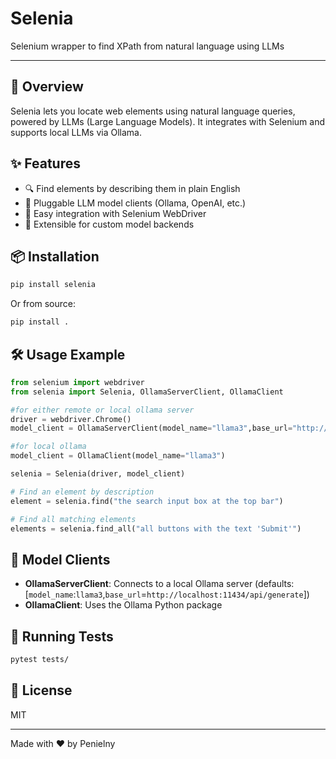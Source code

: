 # Selenia

Selenium wrapper to find XPath from natural language using LLMs

---

## 🚀 Overview
Selenia lets you locate web elements using natural language queries, powered by LLMs (Large Language Models). It integrates with Selenium and supports local LLMs via Ollama.

## ✨ Features
- 🔍 Find elements by describing them in plain English
- 🤖 Pluggable LLM model clients (Ollama, OpenAI, etc.)
- 🧪 Easy integration with Selenium WebDriver
- 🧩 Extensible for custom model backends

## 📦 Installation
```bash
pip install selenia
```
Or from source:
```bash
pip install .
```

## 🛠️ Usage Example
```python
from selenium import webdriver
from selenia import Selenia, OllamaServerClient, OllamaClient

#for either remote or local ollama server
driver = webdriver.Chrome()
model_client = OllamaServerClient(model_name="llama3",base_url="http://localhost:11434/api/generate")

#for local ollama 
model_client = OllamaClient(model_name="llama3")

selenia = Selenia(driver, model_client)

# Find an element by description
element = selenia.find("the search input box at the top bar")

# Find all matching elements
elements = selenia.find_all("all buttons with the text 'Submit'")
```

## 🧩 Model Clients
- **OllamaServerClient**: Connects to a local Ollama server (defaults: [`model_name`:`llama3`,`base_url`=`http://localhost:11434/api/generate`])
- **OllamaClient**: Uses the Ollama Python package

## 🧪 Running Tests
```bash
pytest tests/
```

## 📄 License
MIT

---

Made with ❤️ by Penielny
